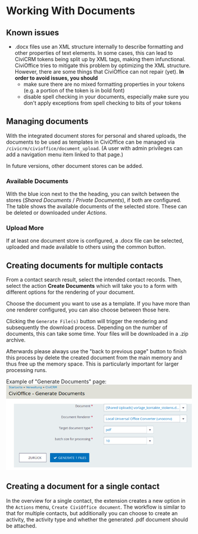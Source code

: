 # Working With Documents

## Known issues

+ .docx files use an XML structure internally to describe formatting and other properties of text elements. In some cases, this can lead to CiviCRM tokens being split up by XML tags, making them infunctional. CiviOffice tries to mitigate this problem by optimizing the XML structure. However, there are some things that CiviOffice can not repair (yet). **In order to avoid issues, you should**
  + make sure there are no mixed formatting properties in your tokens (e.g. a portion of the token is in bold font)
  + disable spell checking in your documents, especially make sure you don't apply exceptions from spell checking to bits of your tokens

## Managing documents

With the integrated document stores for personal and shared uploads, the
documents to be used as templates in CiviOffice can be managed via
`/civicrm/civioffice/document_upload`. (A user with admin privileges can add a
navigation menu item linked to that page.)

In future versions, other document stores can be added.

### Available Documents

With the blue icon next to the the heading, you can switch between the stores
(*Shared Documents* / *Private Documents*), if both are configured. The table
shows the available documents of the selected store. These can be deleted or
downloaded under *Actions*.

### Upload More

If at least one document store is configured, a .docx file can be selected,
uploaded and made available to others using the common button.

## Creating documents for multiple contacts

From a contact search result, select the intended contact records. Then, select
the action **Create Documents** which will take you to a form with different
options for the rendering of your document.

Choose the document you want to use as a template. If you have more than one
renderer configured, you can also choose between those here.

Clicking the `Generate File(s)` button will trigger the rendering and
subsequently the download process. Depending on the number of documents, this
can take some time. Your files will be downloaded in a .zip archive.

Afterwards please always use the "back to previous page" button to finish this
process by delete the created document from the main memory and thus free up the
memory space. This is particularly important for larger processing runs.

Example of "Generate Documents" page:
![CiviOffice generate documents](img/civioffice-generate-documents.png "CiviOffice generate documents")

## Creating a document for a single contact

In the overview for a single contact, the extension creates a new option in
the `Actions` menu, `Create CiviOffice document`. The workflow is similar to
that for multiple contacts, but additionally you can choose to create an
activity, the activity type and whether the generated .pdf document should be
attached. 
